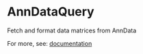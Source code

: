 # AnnDataQuery
Fetch and format data matrices from AnnData

For more, see: [documentation](https://michael-vinyard.io/anndataquery)
